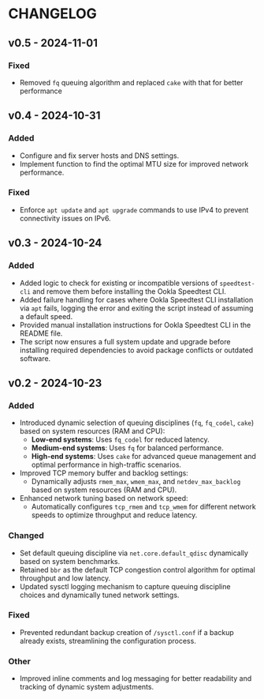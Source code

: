 # CHANGELOG

## v0.5 - 2024-11-01

### Fixed

- Removed `fq` queuing algorithm and replaced `cake` with that for better performance

## v0.4 - 2024-10-31

### Added

- Configure and fix server hosts and DNS settings.
- Implement function to find the optimal MTU size for improved network performance.

### Fixed

- Enforce `apt update` and `apt upgrade` commands to use IPv4 to prevent connectivity issues on IPv6.

## v0.3 - 2024-10-24

### Added

- Added logic to check for existing or incompatible versions of `speedtest-cli` and remove them before installing the Ookla Speedtest CLI.
- Added failure handling for cases where Ookla Speedtest CLI installation via `apt` fails, logging the error and exiting the script instead of assuming a default speed.
- Provided manual installation instructions for Ookla Speedtest CLI in the README file.
- The script now ensures a full system update and upgrade before installing required dependencies to avoid package conflicts or outdated software.

## v0.2 - 2024-10-23

### Added

- Introduced dynamic selection of queuing disciplines (`fq`, `fq_codel`, `cake`) based on system resources (RAM and CPU):
  - **Low-end systems**: Uses `fq_codel` for reduced latency.
  - **Medium-end systems**: Uses `fq` for balanced performance.
  - **High-end systems**: Uses `cake` for advanced queue management and optimal performance in high-traffic scenarios.
- Improved TCP memory buffer and backlog settings:
  - Dynamically adjusts `rmem_max`, `wmem_max`, and `netdev_max_backlog` based on system resources (RAM and CPU).
- Enhanced network tuning based on network speed:
  - Automatically configures `tcp_rmem` and `tcp_wmem` for different network speeds to optimize throughput and reduce latency.

### Changed

- Set default queuing discipline via `net.core.default_qdisc` dynamically based on system benchmarks.
- Retained `bbr` as the default TCP congestion control algorithm for optimal throughput and low latency.
- Updated sysctl logging mechanism to capture queuing discipline choices and dynamically tuned network settings.

### Fixed

- Prevented redundant backup creation of `/sysctl.conf` if a backup already exists, streamlining the configuration process.

### Other

- Improved inline comments and log messaging for better readability and tracking of dynamic system adjustments.
